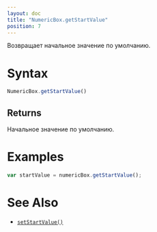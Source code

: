 ```yaml
---
layout: doc
title: "NumericBox.getStartValue"
position: 7
---
```


Возвращает начальное значение по умолчанию.

# Syntax

```js
NumericBox.getStartValue()
```

## Returns

Начальное значение по умолчанию.

# Examples

```js
var startValue = numericBox.getStartValue();
```

# See Also

* [`setStartValue()`](../NumericBox.setStartValue/)
